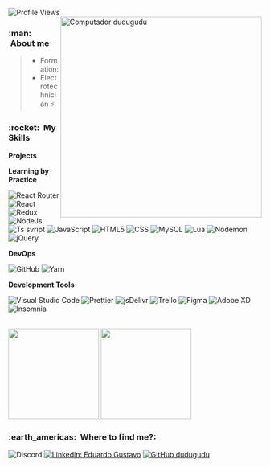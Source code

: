 ![Profile Views](https://komarev.com/ghpvc/?username=dudugudu&color=7C3138&style=flat-square)
<img src="https://raw.githubusercontent.com/MicaelliMedeiros/micaellimedeiros/master/image/computer-illustration.png" min-width="400px" max-width="400px" width="400px" align="right" alt="Computador dudugudu">




<h3> :man: &nbsp;About me</h3>

>- Formation:
  >- Electrotechnician ⚡

<h3> :rocket: &nbsp;My Skills </h3>

**Projects**

  
  
**Learning by Practice**

  ![React Router](https://img.shields.io/badge/-React%20Router-222222?style=flat&logo=ReactRouter)
  ![React](https://img.shields.io/badge/-React-222222?style=flat&logo=react)
  ![Redux](https://img.shields.io/badge/-Redux-222222?style=flat&logo=Redux)
  ![NodeJs](https://img.shields.io/badge/-NodeJs-222222?style=flat&logo=Node.js)
  ![Ts svript](https://img.shields.io/badge/-TypeScript-222222?style=flat&logo=ts-node)
  ![JavaScript](https://img.shields.io/badge/-JavaScript-222222?style=flat&logo=javascript)
  ![HTML5](https://img.shields.io/badge/-HTML5-222222?style=flat&logo=HTML5)
  ![CSS](https://img.shields.io/badge/-CSS-222222?style=flat&logo=CSS3&logoColor=1572B6)
  ![MySQL](https://img.shields.io/badge/-MySQL-222222?style=flat&logo=mysql)
  ![Lua](https://img.shields.io/badge/-.Lua-222222?style=flat&logo=lua) 
  ![Nodemon](https://img.shields.io/badge/-.Nodemon-222222?style=flat&logo=Nodemon) 
  ![jQuery](https://img.shields.io/badge/-.jQuery-222222?style=flat&logo=jQuery)

**DevOps**

  ![GitHub](https://img.shields.io/badge/-GitHub-222222?style=flat&logo=github) 
  ![Yarn](https://img.shields.io/badge/-Yarn-222222?style=flat&logo=Yarn)
 
**Development Tools**
  
  ![Visual Studio Code](https://img.shields.io/badge/-Visual%20Studio%20Code-222222?style=flat&logo=visual-studio-code&logoColor=007ACC)
  ![Prettier](https://img.shields.io/badge/-Prettier-222222?style=flat&logo=Prettier)
  ![jsDelivr](https://img.shields.io/badge/-jsDelivr-222222?style=flat&logo=jsDelivr)
  ![Trello](https://img.shields.io/badge/-Trello-222222?style=flat&logo=trello&logoColor=007ACC)
  ![Figma](https://img.shields.io/badge/-Figma-222222?style=flat&logo=figma&logoColor=007ACC)
  ![Adobe XD](https://img.shields.io/badge/-Adobe%20XD-222222?style=flat&logo=adobe-xd&logoColor=007ACC)
  ![Insomnia](https://img.shields.io/badge/-Insomnia-222222?style=flat&logo=insomnia)

<br/>


<a href="https://github.com/dudugudu">
  <img height="180em" src="https://github-readme-stats-kf63.vercel.app/api?username=dudugudu&show_icons=true&theme=onedark&include_all_commits=true" />
</a>
<a href="https://github.com/dudugudu">
  <img height="180em" src="https://github-readme-stats-kf63.vercel.app/api/top-langs/?username=dudugudu&show_icons=true&theme=onedark&include_all_commits=true" />
</a>

<h3> :earth_americas: &nbsp;Where to find me?: </h3> 

  
  
  
![Discord](https://img.shields.io/badge/-🐶🅳🆄🅳🆄🆉🅴🅸🆁🅰🐶%208823-222222?style=flat&logo=Discord)
[![Linkedin: Eduardo Gustavo](https://img.shields.io/badge/-Eduardo%20Gustavo-blue?style=?style=flat&logo=Linkedin&logoColor=white&link=https://www.linkedin.com/in/eduardo-gustavo-da-silva-rodrigues-830a07225/)](https://www.linkedin.com/in/eduardo-gustavo-da-silva-rodrigues-830a07225/)
[![GitHub dudugudu]( https://img.shields.io/github/followers/dudugudu?label=follow&style=social)](https://github.com/dudugudu/)
